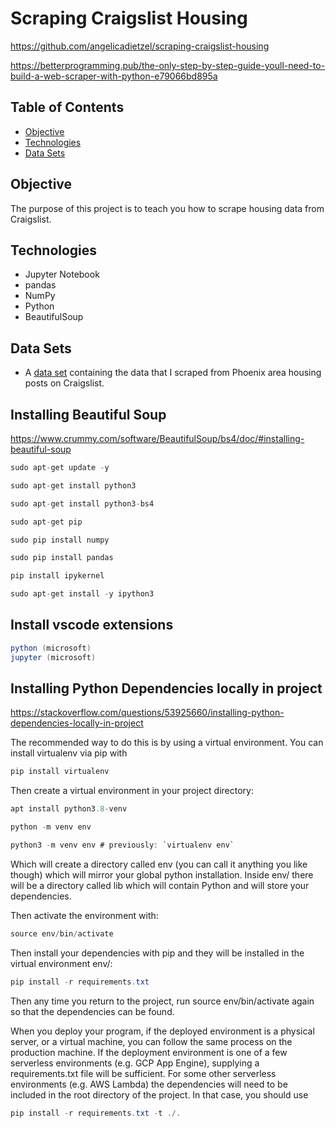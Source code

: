# Scraping Craigslist Housing

https://github.com/angelicadietzel/scraping-craigslist-housing

https://betterprogramming.pub/the-only-step-by-step-guide-youll-need-to-build-a-web-scraper-with-python-e79066bd895a

## Table of Contents

- [Objective](#objective)
- [Technologies](#technologies)
- [Data Sets](#data-sets)

## Objective

The purpose of this project is to teach you how to scrape housing data from Craigslist.

## Technologies

- Jupyter Notebook
- pandas
- NumPy
- Python
- BeautifulSoup

## Data Sets

- A [data set](https://github.com/angelicadietzel/scraping-craigslist-housing/blob/main/scraping_craigslist_housing/phx_apts.csv) containing the data that I scraped from Phoenix area housing posts on Craigslist.

## Installing Beautiful Soup

https://www.crummy.com/software/BeautifulSoup/bs4/doc/#installing-beautiful-soup

```java
sudo apt-get update -y

sudo apt-get install python3

sudo apt-get install python3-bs4

sudo apt-get pip

sudo pip install numpy

sudo pip install pandas

pip install ipykernel

sudo apt-get install -y ipython3

```

## Install vscode extensions

```java
python (microsoft)
jupyter (microsoft)
```

## Installing Python Dependencies locally in project

https://stackoverflow.com/questions/53925660/installing-python-dependencies-locally-in-project

The recommended way to do this is by using a virtual environment. You can install virtualenv via pip with

```java
pip install virtualenv
```

Then create a virtual environment in your project directory:

```java
apt install python3.8-venv

python -m venv env

python3 -m venv env # previously: `virtualenv env`
```

Which will create a directory called env (you can call it anything you like though) which will mirror your global python installation. Inside env/ there will be a directory called lib which will contain Python and will store your dependencies.

Then activate the environment with:

```java
source env/bin/activate
```

Then install your dependencies with pip and they will be installed in the virtual environment env/:

```java
pip install -r requirements.txt
```

Then any time you return to the project, run source env/bin/activate again so that the dependencies can be found.

When you deploy your program, if the deployed environment is a physical server, or a virtual machine, you can follow the same process on the production machine. If the deployment environment is one of a few serverless environments (e.g. GCP App Engine), supplying a requirements.txt file will be sufficient. For some other serverless environments (e.g. AWS Lambda) the dependencies will need to be included in the root directory of the project. In that case, you should use

```java
pip install -r requirements.txt -t ./.
```
